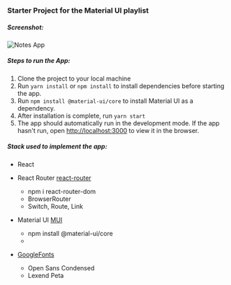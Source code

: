 ### Starter Project for the Material UI playlist

##### Screenshot:

![Notes App]()

##### Steps to run the App:

1. Clone the project to your local machine
2. Run `yarn install` or `npm install` to install dependencies before starting the app.
3. Run `npm install @material-ui/core` to install Material UI as a dependency.
4. After installation is complete, run `yarn start`
5. The app should automatically run in the development mode.
   If the app hasn't run, open [http://localhost:3000](http://localhost:3000) to view it in the browser.

##### Stack used to implement the app:

- React

- React Router [react-router](https://reactrouter.com/web/guides/quick-start)
  - npm i react-router-dom
  - BrowserRouter
  - Switch, Route, Link

- Material UI [MUI](https://material-ui.com/)
  - npm install @material-ui/core
  - 

- [GoogleFonts](https://fonts.google.com/?query=Lexend+pe)
  - Open Sans Condensed
  - Lexend Peta
